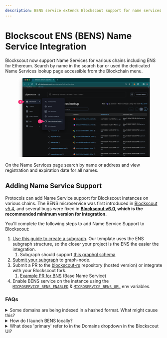 ```yaml
---
description: BENS service extends Blockscout support for name services
---
```


# Blockscout ENS (BENS) Name Service Integration

Blockscout now support Name Services for various chains including ENS for Ethereum. Search by name in the search bar or used the dedicated Name Services lookup page accessible from the Blockchain menu.

<figure><img src="../../.gitbook/assets/bens-blockscout-name-service.png" alt=""><figcaption></figcaption></figure>

On the Name Services page search by name or address and view registration and expiration date for all names.

## Adding Name Service Support&#x20;

Protocols can add Name Service support for Blockscout instances on various chains. The BENS microservice was first introduced in [Blockscout v5.4](https://github.com/blockscout/blockscout/releases/tag/v5.4.0-beta), and several bugs were fixed in [**Blockscout v6.0**](https://github.com/blockscout/blockscout/releases/tag/v6.0.0-beta)**, which is the recommended minimum version for integration.**

You'll complete the following steps to add Name Service Support to Blockscout:

1. [Use this guide to create a subgraph](https://github.com/blockscout/blockscout-rs/blob/main/blockscout-ens/graph-node/subgraph-writer/README.md#howto-create-subgraph-for-your-domain-name-protocol). Our template uses the ENS subgraph structure, so the closer your project is the ENS the easier the integration.
   1. Subgraph should support [this graphql schema](https://github.com/blockscout/blockscout-rs/blob/main/blockscout-ens/graph-node/subgraphs/ens-subgraph/schema.graphql)
2. [Submit your subgraph](https://github.com/blockscout/blockscout-rs/blob/main/blockscout-ens/graph-node/subgraphs/README.md#deploy-subgraph-to-graph-node) to graph-node.
3. Submit a PR to the [blockscout-rs](https://github.com/blockscout/blockscout-rs/pulls) repository (hosted version) or integrate with your Blockscout fork.
   1. [Example PR for BNS](https://github.com/blockscout/blockscout-rs/pull/748) (Base Name Service)
4. Enable BENS service on the instance using the [`MICROSERVICE_BENS_ENABLED`](../env-variables/#blockscout-ens) & [`MICROSERVICE_BENS_URL`](../env-variables/#blockscout-ens) env variables.

### FAQs

<details>

<summary>Some domains are being indexed in a hashed format. What might cause this?</summary>

This may be the result of missing information/functions in the subgraph. When a subgraph sees that a domain name has been registered, it only has the `label_hash` of this name. Therefore, the subgraph has to guess the name using a rainbow table (make sure to load ens-rainbow table) OR find this name later in other events, such as `handleNameChanged` or any other event that has a name field.

Try to determine events with a name field, write code that will update domain name using `maybeSaveDomainName()` or other functions you prefer. For example, the ens-subgraph uses the `setNamePreimage` function, which performs the same  function for second-level-eth domains only.

**Reverse Records**

It may also be the case that unknown names are reverse records. These are not resolved by design, and users don't typically need to see them.&#x20;

</details>

<details>

<summary>How do I launch BENS locally?</summary>

The easiest way is to use docker.

`docker run --platform linux/x86_64 -p 8050:8050 --rm --name bens --env-file .env` [`ghcr.io/blockscout/bens:latest`](http://ghcr.io/blockscout/bens:latest)

To build locally without docker you should install `protoc` and `protoc-gen-openapiv2` . A complete guide for a local build is not yet available.

</details>

<details>

<summary>What does 'primary' refer to in the Domains dropdown in the Blockscout UI?</summary>

The primary name is the first name created which has not yet expired.

<img src="../../.gitbook/assets/bens-primary.png" alt="" data-size="original">

</details>
